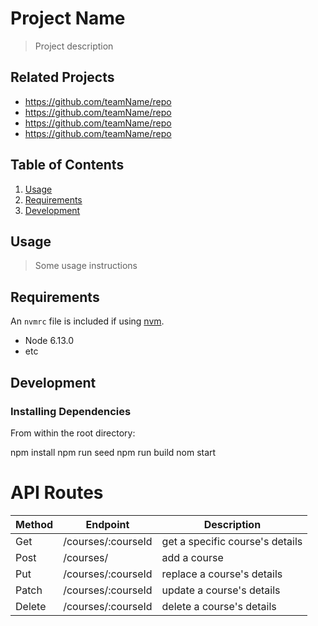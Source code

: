 # Project Name

> Project description

## Related Projects

  - https://github.com/teamName/repo
  - https://github.com/teamName/repo
  - https://github.com/teamName/repo
  - https://github.com/teamName/repo

## Table of Contents

1. [Usage](#Usage)
1. [Requirements](#requirements)
1. [Development](#development)

## Usage

> Some usage instructions

## Requirements

An `nvmrc` file is included if using [nvm](https://github.com/creationix/nvm).

- Node 6.13.0
- etc

## Development

### Installing Dependencies

From within the root directory:

npm install
npm run seed
npm run build
nom start

# API Routes
|     Method    |          Endpoint          |               Description                |
| ------------- | -------------------------  | -----------------------------------------|
|      Get      |   /courses/:courseId       | get a specific course's details          |
|      Post     |        /courses/           | add a course                             |
|      Put      |   /courses/:courseId       | replace a course's details               |
|     Patch     |   /courses/:courseId       | update a course's details                |
|     Delete    |   /courses/:courseId       | delete a course's details                |
